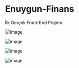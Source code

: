 # Enuygun-Finans
İlk Gerçek Front-End Projem

![image](https://user-images.githubusercontent.com/121544834/211794887-2a031532-4d25-49d4-bc66-f721bdb32d44.png)

![image](https://user-images.githubusercontent.com/121544834/211795002-cf8354eb-fa46-4810-bd37-f0ea19aa41c6.png)

![image](https://user-images.githubusercontent.com/121544834/211795076-81db02d1-aea3-4638-827e-e279e2fcad54.png)

![image](https://user-images.githubusercontent.com/121544834/211795196-5b165f1c-d078-4fde-8024-c99416f1b5ee.png)

